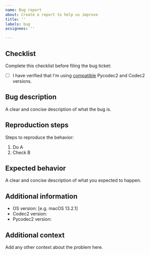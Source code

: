 ```yaml
---
name: Bug report
about: Create a report to help us improve
title: ''
labels: bug
assignees: ''

---
```


## Checklist

Complete this checklist before filing the bug ticket:

- [ ] I have verified that I'm using [compatible](https://github.com/gregorias/pycodec2#codec-2-compatibility) Pycodec2 and Codec2 versions.

## Bug description

A clear and concise description of what the bug is.

## Reproduction steps

Steps to reproduce the behavior:

1. Do A
2. Check B

## Expected behavior

A clear and concise description of what you expected to happen.


## Additional information

- OS version: [e.g. macOS 13.2.1]
- Codec2 version:
- Pycodec2 version:

## Additional context

Add any other context about the problem here.
